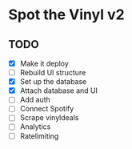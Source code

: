 # Spot the Vinyl v2

## TODO

- [x] Make it deploy
- [ ] Rebuild UI structure
- [x] Set up the database
- [x] Attach database and UI
- [ ] Add auth
- [ ] Connect Spotify
- [ ] Scrape vinyldeals
- [ ] Analytics
- [ ] Ratelimiting
